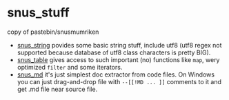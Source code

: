# snus_stuff
copy of pastebin/snusmumriken

* [snus_string](snus_string.md) povides some basic string stuff, include utf8 (utf8 regex not supported because database of utf8 class characters is pretty BIG).
* [snus_table](snus_table.md) gives access to such important (no) functions like `map`, wery optimized `filter` and some iterators. 
* [snus_md](snus_md.md) it's just simplest doc extractor from code files. On Windows you can just drag-and-drop file with `--[[!MD ... ]]` comments to it and get .md file near source file.
